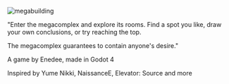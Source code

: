 ![megabuilding](https://github.com/user-attachments/assets/90771fa8-49f3-416a-81b8-779f08830692)

"Enter the megacomplex and explore its rooms. Find a spot you like, draw your own conclusions, or try reaching the top. 

The megacomplex guarantees to contain anyone's desire."

A game by Enedee, made in Godot 4

Inspired by Yume Nikki, NaissanceE, Elevator: Source and more
